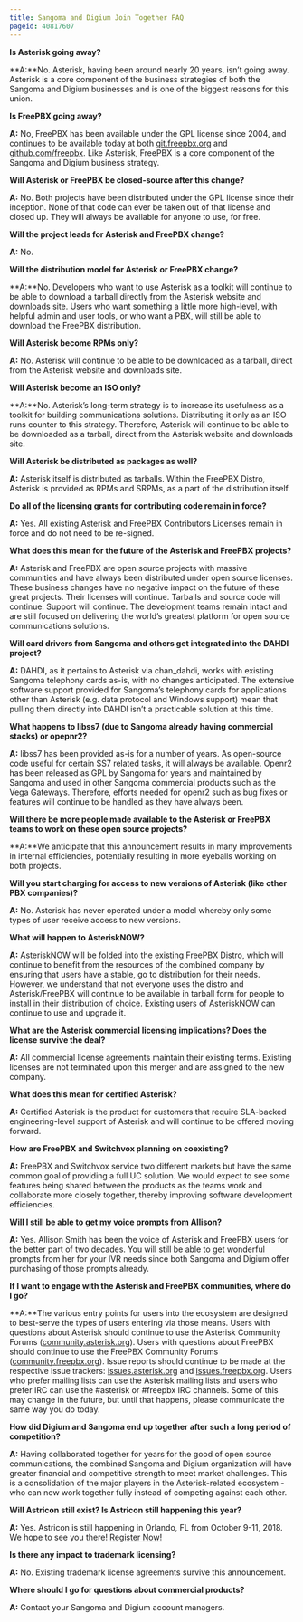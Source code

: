```yaml
---
title: Sangoma and Digium Join Together FAQ
pageid: 40817607
---
```


 **Is Asterisk going away?**

**A:**No. Asterisk, having been around nearly 20 years, isn’t going away.  Asterisk is a core component of the business strategies of both the Sangoma and Digium businesses and is one of the biggest reasons for this union.

 **Is FreePBX going away?**

**A:** No, FreePBX has been available under the GPL license since 2004, and continues to be available today at both [git.freepbx.org](http://git.freepbx.org) and [github.com/freepbx](http://github.com/freepbx).  Like Asterisk, FreePBX is a core component of the Sangoma and Digium business strategy.

 **Will Asterisk or FreePBX be closed-source after this change?**

**A:** No.  Both projects have been distributed under the GPL license since their inception.  None of that code can ever be taken out of that license and closed up. They will always be available for anyone to use, for free.

 **Will the project leads for Asterisk and FreePBX change?**

**A:** No.

 **Will the distribution model for Asterisk or FreePBX change?**

**A:**No.  Developers who want to use Asterisk as a toolkit will continue to be able to download a tarball directly from the Asterisk website and downloads site.  Users who want something a little more high-level, with helpful admin and user tools, or who want a PBX, will still be able to download the FreePBX distribution.

 **Will Asterisk become RPMs only?**

**A:** No.  Asterisk will continue to be able to be downloaded as a tarball, direct from the Asterisk website and downloads site.

 **Will Asterisk become an ISO only?**

**A:**No.  Asterisk’s long-term strategy is to increase its usefulness as a toolkit for building communications solutions.  Distributing it only as an ISO runs counter to this strategy. Therefore, Asterisk will continue to be able to be downloaded as a tarball, direct from the Asterisk website and downloads site.

 **Will Asterisk be distributed as packages as well?**

**A:** Asterisk itself is distributed as tarballs.  Within the FreePBX Distro, Asterisk is provided as RPMs and SRPMs, as a part of the distribution itself. 

 **Do all of the licensing grants for contributing code remain in force?**

**A:** Yes.  All existing Asterisk and FreePBX Contributors Licenses remain in force and do not need to be re-signed.

 **What does this mean for the future of the Asterisk and FreePBX projects?**

**A:** Asterisk and FreePBX are open source projects with massive communities and have always been distributed under open source licenses.  These business changes have no negative impact on the future of these great projects. Their licenses will continue. Tarballs and source code will continue.  Support will continue. The development teams remain intact and are still focused on delivering the world’s greatest platform for open source communications solutions.

 **Will card drivers from Sangoma and others get integrated into the DAHDI project?**

**A:** DAHDI, as it pertains to Asterisk via chan_dahdi, works with existing Sangoma telephony cards as-is, with no changes anticipated.  The extensive software support provided for Sangoma’s telephony cards for applications other than Asterisk (e.g. data protocol and Windows support) mean that pulling them directly into DAHDI isn’t a practicable solution at this time.

 **What happens to libss7 (due to Sangoma already having commercial stacks) or opepnr2?**

**A:** libss7 has been provided as-is for a number of years.  As open-source code useful for certain SS7 related tasks, it will always be available.  Openr2 has been released as GPL by Sangoma for years and maintained by Sangoma and used in other Sangoma commercial products such as the Vega Gateways.  Therefore, efforts needed for openr2 such as bug fixes or features will continue to be handled as they have always been.

 **Will there be more people made available to the Asterisk or FreePBX teams to work on these open source projects?**

**A:**We anticipate that this announcement results in many improvements in internal efficiencies, potentially resulting in more eyeballs working on both projects.

 **Will you start charging for access to new versions of Asterisk (like other PBX companies)?**

**A:** No. Asterisk has never operated under a model whereby only some types of user receive access to new versions.

 **What will happen to AsteriskNOW?**

**A:** AsteriskNOW will be folded into the existing FreePBX Distro, which will continue to benefit from the resources of the combined company by ensuring that users have a stable, go to distribution for their needs. However, we understand that not everyone uses the distro and Asterisk/FreePBX will continue to be available in tarball form for people to install in their distribution of choice.  Existing users of AsteriskNOW can continue to use and upgrade it.

 **What are the Asterisk commercial licensing implications? Does the license survive the deal?**

**A:** All commercial license agreements maintain their existing terms.  Existing licenses are not terminated upon this merger and are assigned to the new company.

 **What does this mean for certified Asterisk?**

**A:** Certified Asterisk is the product for customers that require SLA-backed engineering-level support of Asterisk and will continue to be offered moving forward.

 **How are FreePBX and Switchvox planning on coexisting?**

**A:** FreePBX and Switchvox service two different markets but have the same common goal of providing a full UC solution.  We would expect to see some features being shared between the products as the teams work and collaborate more closely together, thereby improving software development efficiencies.

 **Will I still be able to get my voice prompts from Allison?**

**A:** Yes.  Allison Smith has been the voice of Asterisk and FreePBX users for the better part of two decades.  You will still be able to get wonderful prompts from her for your IVR needs since both Sangoma and Digium offer purchasing of those prompts already.  


 **If I want to engage with the Asterisk and FreePBX communities, where do I go?**

**A:**The various entry points for users into the ecosystem are designed to best-serve the types of users entering via those means.  Users with questions about Asterisk should continue to use the Asterisk Community Forums ([community.asterisk.org](http://community.asterisk.org)). Users with questions about FreePBX should continue to use the FreePBX Community Forums ([community.freepbx.org](http://community.freepbx.org)).  Issue reports should continue to be made at the respective issue trackers: [issues.asterisk.org](https://github.com/asterisk/asterisk/issues) and [issues.freepbx.org](http://issues.freepbx.org). Users who prefer mailing lists can use the Asterisk mailing lists and users who prefer IRC can use the #asterisk or #freepbx IRC channels.  Some of this may change in the future, but until that happens, please communicate the same way you do today.

 **How did Digium and Sangoma end up together after such a long period of competition?**

**A:** Having collaborated together for years for the good of open source communications, the combined Sangoma and Digium organization will have greater financial and competitive strength to meet market challenges.  This is a consolidation of the major players in the Asterisk-related ecosystem - who can now work together fully instead of competing against each other.

 **Will Astricon still exist?  Is Astricon still happening this year?**

**A:** Yes. Astricon is still happening in Orlando, FL from October 9-11, 2018. We hope to see you there!  [Register Now!](https://www.asterisk.org/community/astricon-user-conference/register)

 **Is there any impact to trademark licensing?**

**A:** No. Existing trademark license agreements survive this announcement.

 **Where should I go for questions about commercial products?**

**A:** Contact your Sangoma and Digium account managers.


